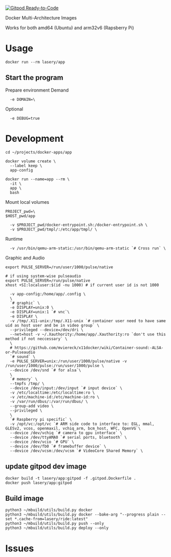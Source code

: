 [![Gitpod Ready-to-Code](https://img.shields.io/badge/Gitpod-Ready--to--Code-blue?logo=gitpod)](https://gitpod.io/#https://github.com/laseryuan/templates) 

Docker Multi-Architecture Images

Works for both amd64 (Ubuntu) and arm32v6 (Rapsberry Pi)

# Usage
```
docker run --rm lasery/app
```

## Start the program
Prepare environment
Demand
```
  -e DOMAIN=\
```

Optional
```
  -e DEBUG=true
```


# Development
```
cd ~/projects/docker-apps/app

docker volume create \
  --label keep \
  app-config

docker run --name=app --rm \
  -it \
  app \
  bash
```

Mount local volumes
```
PROJECT_pwd=\
$HOST_pwd/app

  -v $PROJECT_pwd/docker-entrypoint.sh:/docker-entrypoint.sh \
  -v $PROJECT_pwd/tmpl/:/etc/app/tmpl/ \
```

Runtime
```
  -v /usr/bin/qemu-arm-static:/usr/bin/qemu-arm-static `# Cross run` \
```

Graphic and Audio
```
export PULSE_SERVER=/run/user/1000/pulse/native

# if using system-wise pulseaudio
export PULSE_SERVER=/run/pulse/native
xhost +SI:localuser:$(id -nu 1000) # if current user id is not 1000
```

```
  -v app-config:/home/app/.config \
  \
  `# graphic` \
  -e DISPLAY=unix:0 \
  -e DISPLAY=unix:1 `# vnc`\
  -e DISPLAY \
  -v /tmp/.X11-unix:/tmp/.X11-unix `# container user need to have same uid as host user and be in video group` \
  --privileged --device=/dev/dri \
  --net=host -v ~/.Xauthority:/home/app/.Xauthority:ro `don't use this method if not neccessary` \
  \
  # https://github.com/mviereck/x11docker/wiki/Container-sound:-ALSA-or-Pulseaudio
  `# sound` \
  -e PULSE_SERVER=unix:/run/user/1000/pulse/native -v /run/user/1000/pulse:/run/user/1000/pulse \
  --device /dev/snd `# for alsa`\
  \
  `# memory` \
  --tmpfs /tmp/ \
  --device /dev/input:/dev/input `# input device` \
  -v /etc/localtime:/etc/localtime:ro \
  -v /etc/machine-id:/etc/machine-id:ro \
  -v /var/run/dbus/:/var/run/dbus/ \
  --group-add video \
  --privileged \
  \
  `# Raspberry pi specific` \
  -v /opt/vc:/opt/vc `# ARM side code to interface to: EGL, mmal, GLESv2, vcos, openmaxil, vchiq_arm, bcm_host, WFC, OpenVG`\
  --device /dev/vchiq `# camera to gpu interface` \
  --device /dev/ttyAMA0 `# serial ports, bluetooth` \
  --device /dev/vcio `# GPU` \
  --device /dev/fb0 `# framebuffer device` \
  --device /dev/vcsm:/dev/vcsm `# VideoCore Shared Memory` \
```

## update gitpod dev image
```
docker build -t lasery/app:gitpod -f .gitpod.Dockerfile .
docker push lasery/app:gitpod
```

## Build image
```
python3 ~/mbuild/utils/build.py docker
python3 ~/mbuild/utils/build.py docker --bake-arg "--progress plain --set *.cache-from=lasery/ride:latest"
python3 ~/mbuild/utils/build.py push --only
python3 ~/mbuild/utils/build.py deploy --only
```

# Issues

